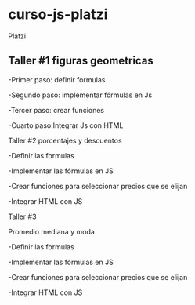 # curso-js-platzi
Platzi

## Taller #1 figuras geometricas

-Primer paso: definir formulas

-Segundo paso: implementar fórmulas en Js 

-Tercer paso: crear funciones

-Cuarto paso:Integrar Js con HTML 

Taller #2 porcentajes y descuentos 

-Definir las formulas 

-Implementar las fórmulas en JS 

-Crear funciones para seleccionar precios que se elijan

-Integrar HTML con JS

Taller #3 

Promedio mediana y moda 

-Definir las formulas 

-Implementar las fórmulas en JS 

-Crear funciones para seleccionar precios que se elijan

-Integrar HTML con JS
